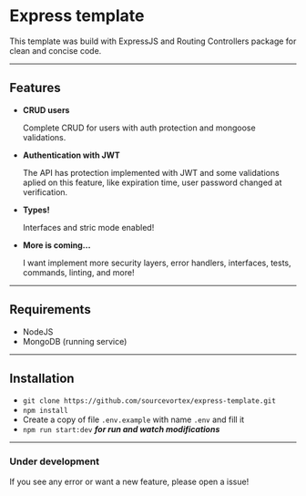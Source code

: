 # Express template

This template was build with ExpressJS and Routing Controllers package for clean and concise code.

---

## Features

- **CRUD users**

  Complete CRUD for users with auth protection and mongoose validations.

- **Authentication with JWT**

  The API has protection implemented with JWT and some validations aplied on this feature, like expiration time, user password changed at verification.

- **Types!**

  Interfaces and stric mode enabled!

- **More is coming...**

  I want implement more security layers, error handlers, interfaces, tests, commands, linting, and more!

---

## Requirements

- NodeJS
- MongoDB (running service)

---

## Installation

- `git clone https://github.com/sourcevortex/express-template.git`
- `npm install`
- Create a copy of file `.env.example` with name `.env` and fill it
- `npm run start:dev` **_for run and watch modifications_**

---

### Under development

If you see any error or want a new feature, please open a issue!
